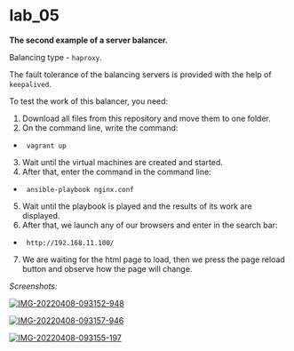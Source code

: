 # lab_05

   **The second example of a server balancer.**

   Balancing type - `haproxy`.
   
   The fault tolerance of the balancing servers is provided with the help of `keepalived`.
   
  To test the work of this balancer, you need:
1. Download all files from this repository and move them to one folder.
2. On the command line, write the command:
*      vagrant up
3. Wait until the virtual machines are created and started.
4. After that, enter the command in the command line:
*      ansible-playbook nginx.conf
5. Wait until the playbook is played and the results of its work are displayed.
6. After that, we launch any of our browsers and enter in the search bar:
*      http://192.168.11.100/
7. We are waiting for the html page to load, then we press the page reload button and observe how the page will change.

*Screenshots:*

<a href="https://ibb.co/02cW1JR"><img src="https://i.ibb.co/H4VMRgf/IMG-20220408-093152-948.jpg" alt="IMG-20220408-093152-948" border="0"></a>

<a href="https://ibb.co/TP0JVyN"><img src="https://i.ibb.co/44SC6k0/IMG-20220408-093157-946.jpg" alt="IMG-20220408-093157-946" border="0"></a>

<a href="https://ibb.co/6Rkvjqt"><img src="https://i.ibb.co/wNfJ52Q/IMG-20220408-093155-197.jpg" alt="IMG-20220408-093155-197" border="0"></a>
